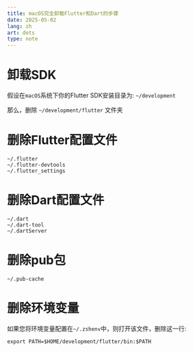 ```yaml
---
title: macOS完全卸载Flutter和Dart的步骤
date: 2025-05-02
lang: zh
art: dots
type: note
---
```


# 卸载SDK

假设在`macOS`系统下你的Flutter SDK安装目录为: `~/development`

那么，删除 `~/development/flutter` 文件夹

# 删除Flutter配置文件

```
~/.flutter
~/.flutter-devtools
~/.flutter_settings
```

# 删除Dart配置文件

```
~/.dart
~/.dart-tool
~/.dartServer
```

# 删除pub包

```
~/.pub-cache
```

# 删除环境变量

如果您将环境变量配置在`~/.zshenv`中，则打开该文件，删除这一行:

```shell
export PATH=$HOME/development/flutter/bin:$PATH
```